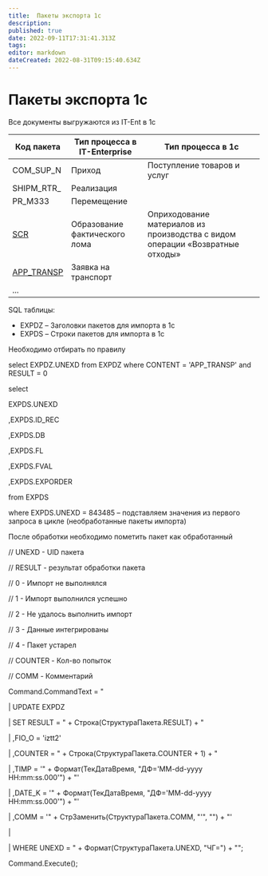 ```yaml
---
title:  Пакеты экспорта 1с
description: 
published: true
date: 2022-09-11T17:31:41.313Z
tags: 
editor: markdown
dateCreated: 2022-08-31T09:15:40.634Z
---
```


# Пакеты экспорта 1с

Все документы выгружаются из IT-Ent в 1с

| Код пакета                    | Тип процесса в IT-Enterprise  | Тип процесса в 1с                                                             |
| ----------------------------- | ----------------------------- | ----------------------------------------------------------------------------- |
| COM\_SUP\_N                   | Приход                        | Поступление товаров и услуг                                                   |
| SHIPM\_RTR\_                  | Реализация                    |                                                                               |
| PR\_M333                      | Перемещение                   |                                                                               |
| [SCR](scr.md)                 | Образование фактического лома | Оприходование материалов из производства с видом операции «Возвратные отходы» |
| [APP\_TRANSP](app\_transp.md) | Заявка на транспорт           |                                                                               |
| ...                           |                               |                                                                               |

SQL таблицы:

* EXPDZ – Заголовки пакетов для импорта в 1с
* EXPDS – Строки пакетов для импорта в 1с

&#x20;

Необходимо отбирать по правилу

select EXPDZ.UNEXD from EXPDZ where CONTENT = 'APP\_TRANSP' and RESULT = 0

select

&#x20;              EXPDS.UNEXD

&#x20;              ,EXPDS.ID\_REC

&#x20;              ,EXPDS.DB

&#x20;              ,EXPDS.FL

&#x20;              ,EXPDS.FVAL

&#x20;              ,EXPDS.EXPORDER

from EXPDS

where EXPDS.UNEXD = 843485 – подставляем значения из первого запроса в цикле (необработанные пакеты импорта)

&#x20;

После обработки необходимо пометить пакет как обработанный

// UNEXD - UID пакета

&#x20;              // RESULT - результат обработки пакета

&#x20;                             // 0 - Импорт не выполнялся

&#x20;                             // 1 - Импорт выполнился успешно

&#x20;                             // 2 - Не удалось выполнить импорт

&#x20;                             // 3 - Данные интегрированы

&#x20;                             // 4 - Пакет устарел

&#x20;              // COUNTER - Кол-во попыток

&#x20;              // COMM - Комментарий                       &#x20;

&#x20;

&#x20;              Command.CommandText = "

&#x20;              \| UPDATE EXPDZ

&#x20;              \|             SET RESULT = " + Строка(СтруктураПакета.RESULT) + "

&#x20;              \|                           ,FIO\_O = 'iztt2'

&#x20;              \|                           ,COUNTER = " + Строка(СтруктураПакета.COUNTER + 1) + "

&#x20;              \|                           ,TIMP = '" + Формат(ТекДатаВремя, "ДФ='MM-dd-yyyy HH:mm:ss.000'") + "'

&#x20;              \|                           ,DATE\_K = '" + Формат(ТекДатаВремя, "ДФ='MM-dd-yyyy HH:mm:ss.000'") + "'

&#x20;              \|                            ,COMM = '" + СтрЗаменить(СтруктураПакета.COMM, "'", "") + "'

&#x20;              \|                   &#x20;

&#x20;              \| WHERE UNEXD = " + Формат(СтруктураПакета.UNEXD, "ЧГ=") + "";

&#x20;            &#x20;

&#x20;              Command.Execute();
